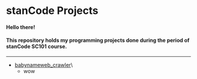 # stanCode Projects
#### Hello there!
#### This repository holds my programming projects done during the period of stanCode SC101 course.
---------------------------------------------------------

* [babynameweb_crawler](https://github.com/Lydia-bot/MystanCodeProject/blob/main/stanCode_project/babynameweb_crawler/webcrawler.py)\
	* wow
